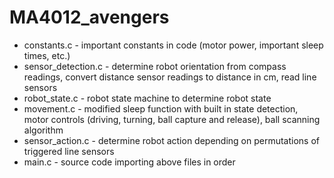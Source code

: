 # MA4012_avengers

- constants.c - important constants in code (motor power, important sleep times, etc.)
- sensor_detection.c - determine robot orientation from compass readings, convert distance sensor readings to distance in cm, read line sensors
- robot_state.c - robot state machine to determine robot state
- movement.c - modified sleep function with built in state detection, motor controls (driving, turning, ball capture and release), ball scanning algorithm
- sensor_action.c - determine robot action depending on permutations of triggered line sensors
- main.c - source code importing above files in order
